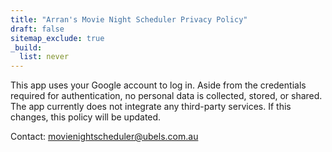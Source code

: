 ```yaml
---
title: "Arran's Movie Night Scheduler Privacy Policy"
draft: false
sitemap_exclude: true
_build:
  list: never
---
```


This app uses your Google account to log in. Aside from the credentials required for authentication, no personal data is collected, stored, or shared. The app currently does not integrate any third-party services. If this changes, this policy will be updated.

Contact: movienightscheduler@ubels.com.au
